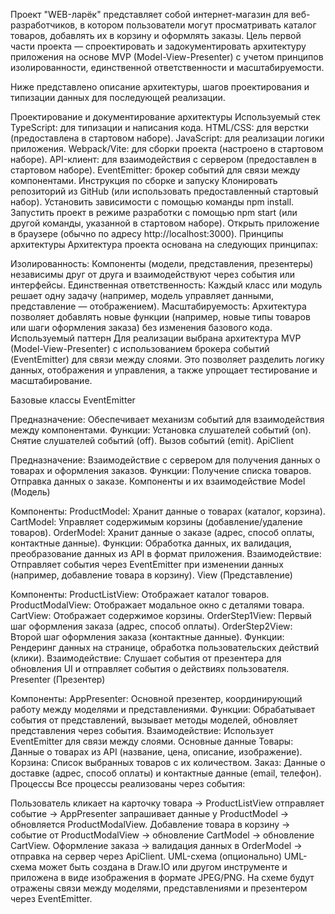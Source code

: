 Проект "WEB-ларёк" представляет собой интернет-магазин для веб-разработчиков, в котором пользователи могут просматривать каталог товаров, добавлять их в корзину и оформлять заказы. Цель первой части проекта — спроектировать и задокументировать архитектуру приложения на основе MVP (Model-View-Presenter) с учетом принципов изолированности, единственной ответственности и масштабируемости.

Ниже представлено описание архитектуры, шагов проектирования и типизации данных для последующей реализации.

Проектирование и документирование архитектуры
Используемый стек
TypeScript: для типизации и написания кода.
HTML/CSS: для верстки (предоставлена в стартовом наборе).
JavaScript: для реализации логики приложения.
Webpack/Vite: для сборки проекта (настроено в стартовом наборе).
API-клиент: для взаимодействия с сервером (предоставлен в стартовом наборе).
EventEmitter: брокер событий для связи между компонентами.
Инструкция по сборке и запуску
Клонировать репозиторий из GitHub (или использовать предоставленный стартовый набор).
Установить зависимости с помощью команды npm install.
Запустить проект в режиме разработки с помощью npm start (или другой команды, указанной в стартовом наборе).
Открыть приложение в браузере (обычно по адресу http://localhost:3000).
Принципы архитектуры
Архитектура проекта основана на следующих принципах:

Изолированность: Компоненты (модели, представления, презентеры) независимы друг от друга и взаимодействуют через события или интерфейсы.
Единственная ответственность: Каждый класс или модуль решает одну задачу (например, модель управляет данными, представление — отображением).
Масштабируемость: Архитектура позволяет добавлять новые функции (например, новые типы товаров или шаги оформления заказа) без изменения базового кода.
Используемый паттерн
Для реализации выбрана архитектура MVP (Model-View-Presenter) с использованием брокера событий (EventEmitter) для связи между слоями. Это позволяет разделить логику данных, отображения и управления, а также упрощает тестирование и масштабирование.

Базовые классы
EventEmitter

Предназначение: Обеспечивает механизм событий для взаимодействия между компонентами.
Функции:
Установка слушателей событий (on).
Снятие слушателей событий (off).
Вызов событий (emit).
ApiClient

Предназначение: Взаимодействие с сервером для получения данных о товарах и оформления заказов.
Функции:
Получение списка товаров.
Отправка данных о заказе.
Компоненты и их взаимодействие
Model (Модель)

Компоненты:
ProductModel: Хранит данные о товарах (каталог, корзина).
CartModel: Управляет содержимым корзины (добавление/удаление товаров).
OrderModel: Хранит данные о заказе (адрес, способ оплаты, контактные данные).
Функции: Обработка данных, их валидация, преобразование данных из API в формат приложения.
Взаимодействие: Отправляет события через EventEmitter при изменении данных (например, добавление товара в корзину).
View (Представление)

Компоненты:
ProductListView: Отображает каталог товаров.
ProductModalView: Отображает модальное окно с деталями товара.
CartView: Отображает содержимое корзины.
OrderStep1View: Первый шаг оформления заказа (адрес, способ оплаты).
OrderStep2View: Второй шаг оформления заказа (контактные данные).
Функции: Рендеринг данных на странице, обработка пользовательских действий (клики).
Взаимодействие: Слушает события от презентера для обновления UI и отправляет события о действиях пользователя.
Presenter (Презентер)

Компоненты:
AppPresenter: Основной презентер, координирующий работу между моделями и представлениями.
Функции: Обрабатывает события от представлений, вызывает методы моделей, обновляет представления через события.
Взаимодействие: Использует EventEmitter для связи между слоями.
Основные данные
Товары: Данные о товарах из API (название, цена, описание, изображение).
Корзина: Список выбранных товаров с их количеством.
Заказ: Данные о доставке (адрес, способ оплаты) и контактные данные (email, телефон).
Процессы
Все процессы реализованы через события:

Пользователь кликает на карточку товара → ProductListView отправляет событие → AppPresenter запрашивает данные у ProductModel → обновляется ProductModalView.
Добавление товара в корзину → событие от ProductModalView → обновление CartModel → обновление CartView.
Оформление заказа → валидация данных в OrderModel → отправка на сервер через ApiClient.
UML-схема (опционально)
UML-схема может быть создана в Draw.IO или другом инструменте и приложена в виде изображения в формате JPEG/PNG. На схеме будут отражены связи между моделями, представлениями и презентером через EventEmitter.
